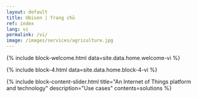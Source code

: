 ```yaml
---
layout: default
title: Ubisen | Trang chủ
ref: index
lang: vi
permalink: /vi/
image: /images/services/agriculture.jpg
---
```


{% include block-welcome.html data=site.data.home.welcome-vi %}

<!-- {% include block-slider.html data=site.data.home.slider %} -->

{% include block-4.html data=site.data.home.block-4-vi %}

<!-- {% assign solutions = site.solutions | where_exp:"item", "item.lang == page.lang" %} -->

<!-- {% include block-2.html title="An Internet of Things platform and technology" description="Use cases" contents=solutions %} -->

<!-- {% include block-number.html data=site.data.home.block-number-vi %} -->

<!-- {% include block-3.html title="An Internet of Things platform and technology" description="Use cases" contents=solutions %} -->

{% include block-content-slider.html title="An Internet of Things platform and technology" description="Use cases" contents=solutions %}
